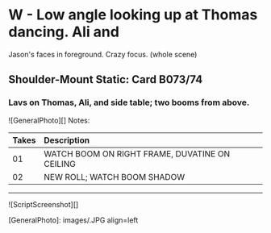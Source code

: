 # W - Low angle looking up at Thomas dancing. Ali andJason's faces in foreground. Crazy focus. (whole scene)

## Shoulder-Mount Static: Card B073/74

### Lavs on Thomas, Ali, and side table; two booms from above.

![GeneralPhoto][]
Notes: 

| Takes | Description |
|:---|:----|
| 01 | WATCH BOOM ON RIGHT FRAME, DUVATINE ON CEILING |
| 02 | NEW ROLL; WATCH BOOM SHADOW |

----

![ScriptScreenshot][]


[GeneralPhoto]:  images/.JPG align=left
